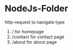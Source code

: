 # NodeJs-Folder
http-request
to navigate type
1. / for homepage
2. /contact for contact page
3. /about for about page
